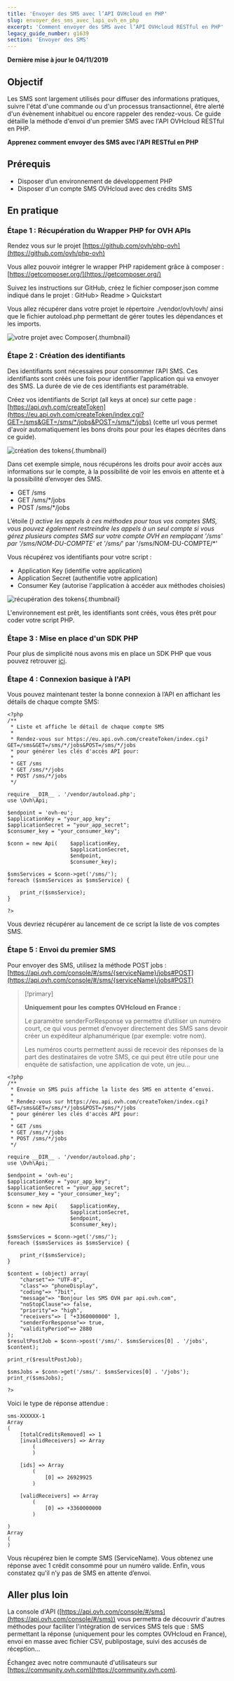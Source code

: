 ```yaml
---
title: 'Envoyer des SMS avec l’API OVHcloud en PHP'
slug: envoyer_des_sms_avec_lapi_ovh_en_php
excerpt: 'Comment envoyer des SMS avec l’API OVHcloud RESTful en PHP'
legacy_guide_number: g1639
section: 'Envoyer des SMS'
---
```


**Dernière mise à jour le 04/11/2019**

## Objectif

Les SMS sont largement utilisés pour diffuser des informations pratiques, suivre l'état d'une commande ou d'un processus transactionnel, être alerté d'un évènement inhabituel ou encore rappeler des rendez-vous. Ce guide détaille la méthode d'envoi d'un premier SMS avec l'API OVHcloud RESTful en PHP. 

**Apprenez comment envoyer des SMS avec l'API RESTful en PHP**

## Prérequis

- Disposer d’un environnement de développement PHP
- Disposer d'un compte SMS OVHcloud avec des crédits SMS

## En pratique

### Étape 1 : Récupération du Wrapper PHP for OVH APIs

Rendez vous sur le projet [https://github.com/ovh/php-ovh](https://github.com/ovh/php-ovh)

Vous allez pouvoir intégrer le wrapper PHP rapidement grâce à composer : [https://getcomposer.org/](https://getcomposer.org/)

Suivez les instructions sur GitHub, créez le fichier composer.json comme indiqué dans le projet :
GitHub> Readme > Quickstart

Vous allez récupérer dans votre projet le répertoire ./vendor/ovh/ovh/  ainsi que le fichier autoload.php permettant de gérer toutes les dépendances et les imports.

![votre projet avec Composer](images/img_2450.jpg){.thumbnail}


### Étape 2 : Création des identifiants

Des identifiants sont nécessaires pour consommer l’API SMS. Ces identifiants sont créés une fois pour identifier l’application qui va envoyer des SMS. La durée de vie de ces identifiants est paramétrable.

Créez vos identifiants de Script (all keys at once) sur cette page :
[https://api.ovh.com/createToken](https://eu.api.ovh.com/createToken/index.cgi?GET=/sms&GET=/sms/*/jobs&POST=/sms/*/jobs) (cette url vous permet d'avoir automatiquement les bons droits pour pour les étapes décrites dans ce guide).


![création des tokens](images/img_2451.jpg){.thumbnail}

Dans cet exemple simple, nous récupérons les droits pour avoir accès aux informations sur le compte, à la possibilité de voir les envois en attente et à la possibilité d’envoyer des SMS.


- GET /sms
- GET /sms/*/jobs
- POST /sms/*/jobs


L’étoile (*) active les appels à ces méthodes pour tous vos comptes SMS, vous pouvez également restreindre les appels à un seul compte si vous gérez plusieurs comptes SMS sur votre compte OVH en remplaçant '/sms' par '/sms/NOM-DU-COMPTE' et '/sms/*' par '/sms/NOM-DU-COMPTE/*'

Vous récupérez vos identifiants pour votre script :

- Application Key (identifie votre application)
- Application Secret (authentifie votre application)
- Consumer Key (autorise l'application à accéder aux méthodes choisies)



![récupération des tokens](images/img_2452.jpg){.thumbnail}

L'environnement est prêt, les identifiants sont créés, vous êtes prêt pour coder votre script PHP.


### Étape 3 : Mise en place d'un SDK PHP

Pour plus de simplicité nous avons mis en place un SDK PHP que vous pouvez retrouver [ici](https://github.com/ovh/php-ovh-sms).


### Étape 4 : Connexion basique à l'API

Vous pouvez maintenant tester la bonne connexion à l’API en affichant les détails de chaque compte SMS:

```
<?php
/**
 * Liste et affiche le détail de chaque compte SMS
 * 
 * Rendez-vous sur https://eu.api.ovh.com/createToken/index.cgi?GET=/sms&GET=/sms/*/jobs&POST=/sms/*/jobs
 * pour générer les clés d'accès API pour:
 *
 * GET /sms
 * GET /sms/*/jobs
 * POST /sms/*/jobs
 */

require __DIR__ . '/vendor/autoload.php';
use \Ovh\Api;

$endpoint = 'ovh-eu';
$applicationKey = "your_app_key";
$applicationSecret = "your_app_secret";
$consumer_key = "your_consumer_key";

$conn = new Api(    $applicationKey,
                    $applicationSecret,
                    $endpoint,
                    $consumer_key);
     
$smsServices = $conn->get('/sms/');
foreach ($smsServices as $smsService) {

    print_r($smsService);
}

?>
```


Vous devriez récupérer au lancement de ce script la liste de vos comptes SMS.


### Étape 5 : Envoi du premier SMS

Pour envoyer des SMS, utilisez la méthode POST jobs : [https://api.ovh.com/console/#/sms/{serviceName}/jobs#POST](https://api.ovh.com/console/#/sms/{serviceName}/jobs#POST)

> [!primary]
>
> **Uniquement pour les comptes OVHcloud en France :**
> 
> Le paramètre senderForResponse va permettre d’utiliser un numéro court, ce qui vous permet d’envoyer directement des SMS sans devoir créer un expéditeur alphanumérique (par exemple: votre nom).
> 
> Les numéros courts permettent aussi de recevoir des réponses de la part des destinataires de votre SMS, ce qui peut être utile pour une enquête de satisfaction, une application de vote, un jeu...
>
>



```
<?php
/**
 * Envoie un SMS puis affiche la liste des SMS en attente d’envoi.
 * 
 * Rendez-vous sur https://eu.api.ovh.com/createToken/index.cgi?GET=/sms&GET=/sms/*/jobs&POST=/sms/*/jobs
 * pour générer les clés d'accès API pour:
 *
 * GET /sms
 * GET /sms/*/jobs
 * POST /sms/*/jobs
 */

require __DIR__ . '/vendor/autoload.php';
use \Ovh\Api;

$endpoint = 'ovh-eu';
$applicationKey = "your_app_key";
$applicationSecret = "your_app_secret";
$consumer_key = "your_consumer_key";

$conn = new Api(    $applicationKey,
                    $applicationSecret,
                    $endpoint,
                    $consumer_key);
     
$smsServices = $conn->get('/sms/');
foreach ($smsServices as $smsService) {

    print_r($smsService);
}

$content = (object) array(
	"charset"=> "UTF-8",
	"class"=> "phoneDisplay",
	"coding"=> "7bit",
	"message"=> "Bonjour les SMS OVH par api.ovh.com",
	"noStopClause"=> false,
	"priority"=> "high",
	"receivers"=> [ "+3360000000" ],
	"senderForResponse"=> true,
	"validityPeriod"=> 2880
);
$resultPostJob = $conn->post('/sms/'. $smsServices[0] . '/jobs', $content);

print_r($resultPostJob);

$smsJobs = $conn->get('/sms/'. $smsServices[0] . '/jobs');
print_r($smsJobs);
        
?>
```


Voici le type de réponse attendue :

```
sms-XXXXXX-1
Array
(
    [totalCreditsRemoved] => 1
    [invalidReceivers] => Array
        (
        )

    [ids] => Array
        (
            [0] => 26929925
        )

    [validReceivers] => Array
        (
            [0] => +3360000000
        )

)
Array
(
)
```


Vous récupérez bien le compte SMS (ServiceName). Vous obtenez une réponse avec 1 crédit consommé pour un numéro valide. Enfin, vous constatez qu'il n’y pas de SMS en attente d’envoi.


## Aller plus loin

La console d'API ([https://api.ovh.com/console/#/sms](https://api.ovh.com/console/#/sms)) vous permettra de découvrir d'autres méthodes pour faciliter l'intégration de services SMS tels que : SMS permettant la réponse (uniquement pour les comptes OVHcloud en France), envoi en masse avec fichier CSV, publipostage, suivi des accusés de réception...


Échangez avec notre communauté d'utilisateurs sur [https://community.ovh.com](https://community.ovh.com).

